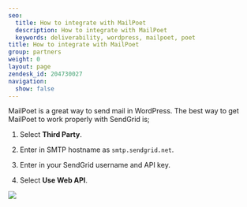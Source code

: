 ```yaml
---
seo:
  title: How to integrate with MailPoet
  description: How to integrate with MailPoet
  keywords: deliverability, wordpress, mailpoet, poet
title: How to integrate with MailPoet
group: partners
weight: 0
layout: page
zendesk_id: 204730027
navigation:
  show: false
---
```


MailPoet is a great way to send mail in WordPress. The best way to get MailPoet to work properly with SendGrid is;

1. Select **Third Party**.

2. Enter in SMTP hostname as `smtp.sendgrid.net`.

3. Enter in your SendGrid username and API key.

4. Select **Use Web API**.

![]({{root_url}}/images/Screen_Shot_2015-02-13_at_4.47.27_PM.png)
